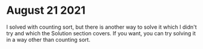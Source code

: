 # August 21 2021
I solved with counting sort, but there is another way to solve it which I didn't try and which the Solution section 
covers. If you want, you can try solving it in a way other than counting sort.